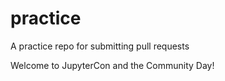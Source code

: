 # practice
A practice repo for submitting pull requests

Welcome to JupyterCon and the Community Day!
